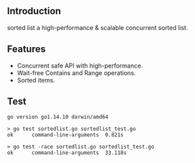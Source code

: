 ## Introduction

sorted list a high-performance & scalable concurrent sorted list.  

## Features

- Concurrent safe API with high-performance.
- Wait-free Contains and Range operations.
- Sorted items.

## Test
```
go version go1.14.10 darwin/amd64

> go test sortedlist.go sortedlist_test.go
ok      command-line-arguments  0.821s

> go test -race sortedlist.go sortedlist_test.go
ok      command-line-arguments  33.118s
```
